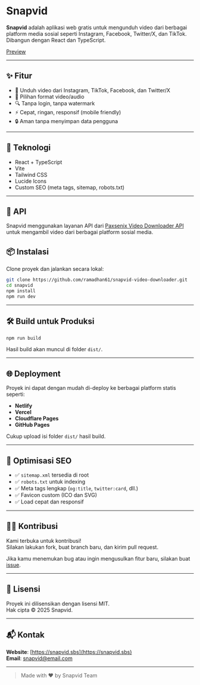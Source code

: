 # Snapvid

**Snapvid** adalah aplikasi web gratis untuk mengunduh video dari berbagai platform media sosial seperti Instagram, Facebook, Twitter/X, dan TikTok. Dibangun dengan React dan TypeScript.

[Preview](https://snapvidai.vercel.app/)<!-- Ganti dengan preview asli jika ada -->

---

## ✨ Fitur

- 🚀 Unduh video dari Instagram, TikTok, Facebook, dan Twitter/X
- 💾 Pilihan format video/audio
- 🔍 Tanpa login, tanpa watermark
- ⚡ Cepat, ringan, responsif (mobile friendly)
- 🔒 Aman tanpa menyimpan data pengguna

---

## 🔧 Teknologi

- React + TypeScript
- Vite
- Tailwind CSS
- Lucide Icons
- Custom SEO (meta tags, sitemap, robots.txt)

---
## 🔌 API

Snapvid menggunakan layanan API dari [Paxsenix Video Downloader API](https://api.paxsenix.biz.id/docs) untuk mengambil video dari berbagai platform sosial media.

## 📦 Instalasi

Clone proyek dan jalankan secara lokal:

```bash
git clone https://github.com/ramadhan61/snapvid-video-downloader.git
cd snapvid
npm install
npm run dev
```

---

## 🛠️ Build untuk Produksi

```bash
npm run build
```

Hasil build akan muncul di folder `dist/`.

---

## 🌐 Deployment

Proyek ini dapat dengan mudah di-deploy ke berbagai platform statis seperti:

- **Netlify**
- **Vercel**
- **Cloudflare Pages**
- **GitHub Pages**

Cukup upload isi folder `dist/` hasil build.

---

## 📄 Optimisasi SEO

- ✅ `sitemap.xml` tersedia di root
- ✅ `robots.txt` untuk indexing
- ✅ Meta tags lengkap (`og:title`, `twitter:card`, dll.)
- ✅ Favicon custom (ICO dan SVG)
- ✅ Load cepat dan responsif

---

## 🧑‍💻 Kontribusi

Kami terbuka untuk kontribusi!  
Silakan lakukan fork, buat branch baru, dan kirim pull request.

Jika kamu menemukan bug atau ingin mengusulkan fitur baru, silakan buat [issue](https://github.com/username/snapvid/issues).

---

## 📜 Lisensi

Proyek ini dilisensikan dengan lisensi MIT.  
Hak cipta © 2025 Snapvid.

---

## 📬 Kontak

**Website**: [https://snapvid.sbs](https://snapvid.sbs)  
**Email**: [snapvid@email.com](mailto:companyradev@gmail.com)

---

> Made with ❤️ by Snapvid Team
